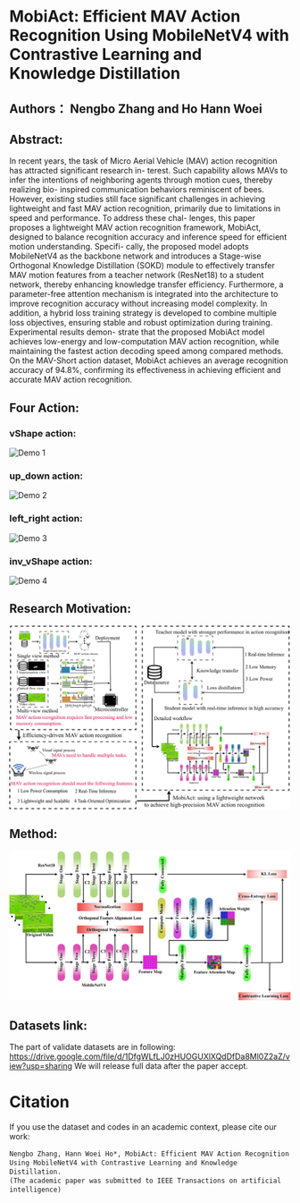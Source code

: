 # MobiAct: Efficient MAV Action Recognition Using MobileNetV4 with Contrastive Learning and Knowledge Distillation

## Authors： Nengbo Zhang  and Ho Hann Woei



## Abstract:

In recent years, the task of Micro Aerial Vehicle
(MAV) action recognition has attracted significant research in-
terest. Such capability allows MAVs to infer the intentions of
neighboring agents through motion cues, thereby realizing bio-
inspired communication behaviors reminiscent of bees. However,
existing studies still face significant challenges in achieving
lightweight and fast MAV action recognition, primarily due to
limitations in speed and performance. To address these chal-
lenges, this paper proposes a lightweight MAV action recognition
framework, MobiAct, designed to balance recognition accuracy
and inference speed for efficient motion understanding. Specifi-
cally, the proposed model adopts MobileNetV4 as the backbone
network and introduces a Stage-wise Orthogonal Knowledge
Distillation (SOKD) module to effectively transfer MAV motion
features from a teacher network (ResNet18) to a student network,
thereby enhancing knowledge transfer efficiency. Furthermore,
a parameter-free attention mechanism is integrated into the
architecture to improve recognition accuracy without increasing
model complexity. In addition, a hybrid loss training strategy is
developed to combine multiple loss objectives, ensuring stable and
robust optimization during training. Experimental results demon-
strate that the proposed MobiAct model achieves low-energy
and low-computation MAV action recognition, while maintaining
the fastest action decoding speed among compared methods.
On the MAV-Short action dataset, MobiAct achieves an average
recognition accuracy of 94.8%, confirming its effectiveness in
achieving efficient and accurate MAV action recognition.



## Four Action:

### vShape action:

![Demo 1](./imagesF/vShapeRGB.gif)

### up_down action:

![Demo 2](./imagesF/up_downRGB.gif)



### left_right action:

![Demo 3](./imagesF/left_rightRGB.gif)



### inv_vShape action:

![Demo 4](./imagesF/inv_vShapeRGB.gif)





## Research Motivation:

![Figure 1](./imagesF/main.jpg)

 



## Method:

![实验结果](./imagesF/pipeline.jpg)

## Datasets link:
The part of validate datasets are in following: https://drive.google.com/file/d/1DfgWLfLJ0zHUOGUXlXQdDfDa8Ml0Z2aZ/view?usp=sharing
We will release full data after the paper accept.













# Citation
If you use the dataset and codes in an academic context, please cite our work:
````
Nengbo Zhang, Hann Woei Ho*, MobiAct: Efficient MAV Action Recognition Using MobileNetV4 with Contrastive Learning and Knowledge Distillation.
(The academic paper was submitted to IEEE Transactions on artificial intelligence)
````
